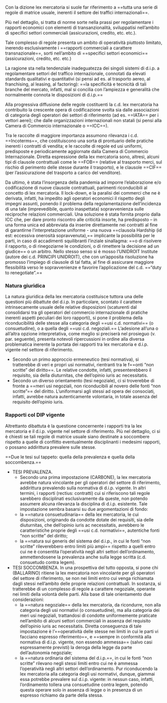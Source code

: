 Con la dizione lex mercatoria si suole far riferimento a ==tutta una serie di regole di matrice usuale, inerenti il settore dei traffici internazionali==.

Più nel dettaglio, si tratta di norme sorte nella prassi per regolamentare i rapporti economici con elementi di transanzionalità, sviluppatisi nell’ambito di specifici settori commerciali (assicurazioni, credito, etc. etc.).

Tale complesso di regole presenta un ambito di operatività piuttosto limitato, inerendo esclusivamente i ==rapporti commerciali a carattere transnazionale==, sorti nell’ambito di ==specifici settori economici== (assicurazioni, credito, etc. etc.)

La ragione sta nella tendenziale inadeguatezza dei singoli sistemi di d.i.p. a regolamentare settori del traffico internazionale, connotati da elevati standards qualitativi e quantitativi (si pensi ad es. al trasporto aereo, al franchising, al leasing, al factoring): ==la specificità e tecnicità di tali branche del mercato, infatti, mal si concilia con l’ampiezza e generalità che normalmente connota le disposizioni di d.i.p.==

Alla progressiva diffusione delle regole costituenti la c.d. lex mercatoria ha contribuito la crescente opera di codificazione svolta sia dalle associazioni di categoria degli operatori dei settori di riferimento (ad es. ==IATA== per i vettori aerei); che dalle organizzazioni internazionali non statali (si pensi alla Camera di Commercio internazionale o ==ICC==).

Tra le raccolte di maggiore importanza assumono rilevanza i c.d. ==Incoterms==, che costituiscono una sorta di prontuario delle pratiche inerenti i contratti di vendita; e le raccolte di regole ed usi uniformi, predisposte e periodicamente aggiornate dalla Camera di Commercio Internazionale.
Diretta espressione della lex mercatoria sono, altresì, alcuni tipi di clausole contrattuali come le ==FOB== (relative al trasporto merci, sul rischio di perimento delle stesse durante il trasporto), e le clausole ==CIF== (per l’assicurazione del trasporto a carico del venditore).

Da ultimo, è stata l’insorgenza della pandemia ad imporre l’elaborazione e/o codificazione di nuove clausole contrattuali, parimenti riconducibili al concetto di lex mercatoria. Il lock-down, e la paralisi dei commerci che ne è derivata, infatti, ha impedito agli operatori economici il rispetto degli impegni assunti, ponendo il problema della regolamentazione dell’incidenza di una tale (imprevedibile, quanto inaspettata) sopravvenienza sulle reciproche relazioni commerciali.
Una soluzione è stata fornita proprio dalla ICC che, per dare pronto riscontro alle criticità insorte, ha predisposto – in una forma unica ed abbreviata da inserire direttamente nei contratti al fine di garantirne l’interpretazione uniforme - una nuova ==clausola Hardship (id est: eccessiva onerosità sopravvenuta),== implicante la possibilità per le parti, in caso di accadimenti squilibranti l’inziale sinallagma: ==o di risolvere il rapporto, o di rinegoziarne le condizioni, o di rimettere la decisione ad un giudice== o un arbitro.
Nello stesso senso si è mosso l’UNIDROIT Institute (autore dei c.d. PRINCIPI UNIDROIT), che con un’apposita risoluzione ha promosso l’impiego di clausole di tal fatta, al fine di assicurare maggiore flessibilità verso le sopravvenienze e favorire l’applicazione del c.d. ==“duty to renegotiate”.==

### Natura giuridica
La natura giuridica della lex mercatoria costituisce tuttora una delle questioni più dibattute del d.i.p.
In particolare, scontato il carattere intrinsecamente usuale delle relative disposizioni (scaturenti dal consolidarsi tra gli operatori del commercio internazionale di pratiche inerenti aspetti peculiari dei loro rapporti), si pone il problema della riconducibilità delle stesse alla categoria degli ==usi c.d. normativi== (o consuetudine), o a quella degli ==usi c.d. negoziali.==
L’adesione all’una o all’altra opzione interpretativa, come meglio si preciserà nel prosieguo (v. par. seguente), presenta notevoli ripercussioni in ordine alla diversa problematica inerente la portata dei rapporti tra lex mercatoria e d.i.p. vigente nel settore di riferimento.

- Secondo un primo approccio ermeneutico (tesi normativa), si tratterebbe di veri e propri usi normativi, rientranti tra le f==onti “non scritte” del diritto==. Le relative condotte, infatti, presenterebbero il requisito, sia della diuturnitas, che dell’opinio iuris ac necessitatis.
- Secondo un diverso orientamento (tesi negoziale), ci si troverebbe di fronte a ==meri usi negoziali, non riconducibili al novero delle fonti “non scritte”== del diritto. L’uniformarsi agli stessi ad opera dei consociati, infatti, avrebbe natura autenticamente volontaria, in totale assenza del requisito dell’opinio iuris.

### Rapporti col DIP vigente
Altrettanto dibattuta è la questione concernente i rapporti tra la lex mercatoria e il d.i.p. vigente nel settore di riferimento.
Più nel dettaglio, ci si è chiesti se tali regole di matrice usuale siano destinate a soccombere rispetto a quelle di conflitto eventualmente disciplinanti i medesimi rapporti, o possano addirittura prevalere sulle stesse.

==Due le tesi sul tappeto: quella della prevalenza e quella della soccombenza.==
- TESI PREVALENZA. 
	- Secondo una prima impostazione (CARBONE), la lex mercatoria avrebbe natura vincolante per gli operatori del settore di riferimento, addirittura prevalendo sulla normativa di d.i.p. vigente. In altri termini, i rapporti (rectius: contratti) cui si riferiscono tali regole sarebbero disciplinati esclusivamente da queste, non potendo assumere alcuna rilevanza la disciplina di d.i.p. esistente. Tale impostazione sembra basarsi su due argomentazioni di fondo:
	- la ==natura consuetudinaria== della lex mercatoria, le cui disposizioni, originando da condotte dotate dei requisiti, sia delle diuturnitas, che dell’opinio iuris ac necessitatis, avrebbero le caratteristiche proprie degli ==usi c.d. normativi==, autentiche fonti “non scritte” del diritto;
	- la ==natura sui generis del sistema del d.i.p., in cui le fonti “non scritte” rileverebbero entro limiti più ampi== rispetto a quelli entro cui ne è consentita l’operatività negli altri settori dell’ordinamento, ammettendosene la prevalenza anche sulla legge scritta (c.d. consuetudo contra legem).
- TESI SOCCOMBENZA. In una prospettiva del tutto opposta, si pone chi (BALLARINO) ritiene la lex mercatoria non vincolante per gli operatori del settore di riferimento, se non nei limiti entro cui venga richiamata dagli stessi nell’ambito delle proprie relazioni contrattuali. In sostanza, si tratterebbe di un complesso di regole a carattere negoziale, operante nei limiti della volontà delle parti. Alla base di tale orientamento due considerazioni:
	- la ==natura negoziale== della lex mercatoria, da ricondurre, non alla categoria degli usi normativi (o consuetudine), ma alla categoria dei meri usi negoziali, trattandosi di condotte uniformemente praticate nell’ambito di alcuni settori commerciali in assenza del requisito dell’opinio iuris ac necessitatis. Diretta conseguenza di tale impostazione è l’==operatività delle stesse nei limiti in cui le parti vi facciano espresso riferimento==, e ==sempre in conformità alla normativa di d.i.p. vigente, non essendo ammessa== (salvo casi espressamente previsti) la deroga della legge da parte dell’autonomia negoziale;
	- la ==natura ordinaria del sistema del d.i.p.==, in cui le fonti “non scritte” rilevano negli stessi limiti entro cui ne è ammessa l’operatività negli altri settori dell’ordinamento. Pur riconducendo la lex mercatoria alla categoria degli usi normativi, dunque, giammai essa potrebbe prevalere sul d.i.p. vigente: in nessun caso, infatti, l’ordinamento tollera una consuetudine contra legem, potendo questa operare solo in assenza di legge o in presenza di un espresso richiamo da parte della stessa.